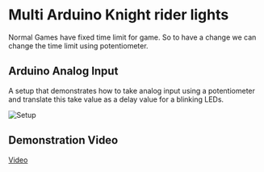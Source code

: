 # Multi Arduino Knight rider lights
Normal Games have fixed time limit for game. So to have a change we can change the time limit using potentiometer.

## Arduino Analog Input
A setup that demonstrates how to take analog input using a potentiometer and translate this take value as a delay value for a blinking LEDs.

![Setup](https://user-images.githubusercontent.com/93306058/168013523-d8e6947e-d3ac-4e5f-bd3f-3857ae4ecec4.png)

## Demonstration Video
[Video](https://drive.google.com/file/d/1f8YQ0wNfC0O-vMemkGSqQMtmnmE07sRP/view?usp=sharing)
